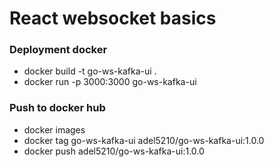 # React websocket basics
### Deployment docker
- docker build -t go-ws-kafka-ui .
- docker run -p 3000:3000 go-ws-kafka-ui
### Push to docker hub
- docker images
- docker tag go-ws-kafka-ui adel5210/go-ws-kafka-ui:1.0.0
- docker push adel5210/go-ws-kafka-ui:1.0.0